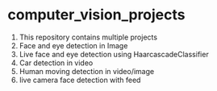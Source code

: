# computer_vision_projects
1. This repository contains multiple projects
2. Face and eye detection in Image
3. Live face and eye detection using HaarcascadeClassifier
4. Car detection in video
5. Human moving detection in video/image
6. live camera face detection with feed
